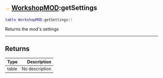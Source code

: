 ## ![shared](../../.gitbook/assets/shared.png) [WorkshopMOD](https://iaswiki.rawr.dev/readme/workshopmod):getSettings

```lua
table WorkshopMOD:getSettings()
```

Returns the mod's settings

------
## Returns

| Type   | Description |
| ------ | ----------: |
| table | No description |

